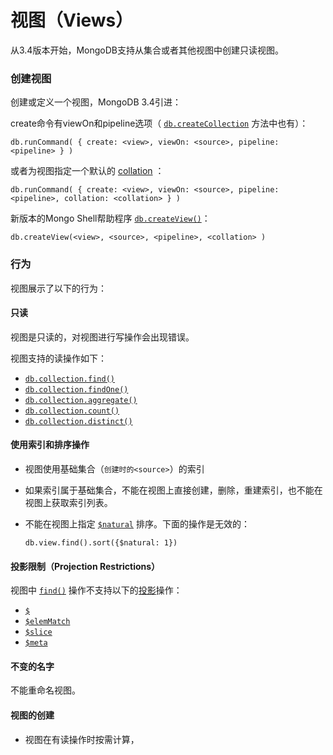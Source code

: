 # 视图（Views）

从3.4版本开始，MongoDB支持从集合或者其他视图中创建只读视图。

### 创建视图

创建或定义一个视图，MongoDB 3.4引进：

create命令有viewOn和pipeline选项（ [`db.createCollection`](https://docs.mongodb.com/manual/reference/method/db.createCollection/#db.createCollection) 方法中也有）：

```text
db.runCommand( { create: <view>, viewOn: <source>, pipeline: <pipeline> } )
```

或者为视图指定一个默认的 [collation](https://docs.mongodb.com/manual/release-notes/3.4/#relnotes-collation) ：

```text
db.runCommand( { create: <view>, viewOn: <source>, pipeline: <pipeline>, collation: <collation> } )
```

新版本的Mongo Shell帮助程序 [`db.createView()`](https://docs.mongodb.com/manual/reference/method/db.createView/#db.createView)：

```text
db.createView(<view>, <source>, <pipeline>, <collation> )
```

### 行为

视图展示了以下的行为：

#### 只读

视图是只读的，对视图进行写操作会出现错误。

视图支持的读操作如下：

* [`db.collection.find()`](https://docs.mongodb.com/manual/reference/method/db.collection.find/#db.collection.find)
* [`db.collection.findOne()`](https://docs.mongodb.com/manual/reference/method/db.collection.findOne/#db.collection.findOne)
* [`db.collection.aggregate()`](https://docs.mongodb.com/manual/reference/method/db.collection.aggregate/#db.collection.aggregate)
* [`db.collection.count()`](https://docs.mongodb.com/manual/reference/method/db.collection.count/#db.collection.count)
* [`db.collection.distinct()`](https://docs.mongodb.com/manual/reference/method/db.collection.distinct/#db.collection.distinct)

#### 使用索引和排序操作

* 视图使用基础集合（`创建时的<source>`）的索引
* 如果索引属于基础集合，不能在视图上直接创建，删除，重建索引，也不能在视图上获取索引列表。
* 不能在视图上指定 [`$natural`](https://docs.mongodb.com/manual/reference/operator/meta/natural/#metaOp._S_natural) 排序。下面的操作是无效的：

  ```text
  db.view.find().sort({$natural: 1})
  ```

#### 投影限制（Projection Restrictions）

视图中 [`find()`](https://docs.mongodb.com/manual/reference/method/db.collection.find/#db.collection.find) 操作不支持以下的[投影](https://docs.mongodb.com/manual/reference/operator/projection/)操作：

* [`$`](https://docs.mongodb.com/manual/reference/operator/projection/positional/#proj._S_)
* [`$elemMatch`](https://docs.mongodb.com/manual/reference/operator/projection/elemMatch/#proj._S_elemMatch)
* [`$slice`](https://docs.mongodb.com/manual/reference/operator/projection/slice/#proj._S_slice)
* [`$meta`](https://docs.mongodb.com/manual/reference/operator/projection/meta/#proj._S_meta)

#### 不变的名字

不能重命名视图。

#### 视图的创建

* 视图在有读操作时按需计算，

